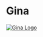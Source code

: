 # Gina
[![Gina Logo](https://github.com/Tech305/Gina/blob/master/gina.png?raw=true "Gina Logo")](http:/https://github.com/Tech305/Gina/ "Gina Logo")
